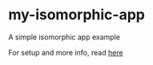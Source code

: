 # my-isomorphic-app

A simple isomorphic app example

For setup and more info, read [here](https://medium.com/@v31u/isomorphic-react-webapp-with-nodejs-express-redux-and-webpack-10b4fd99df7a)
